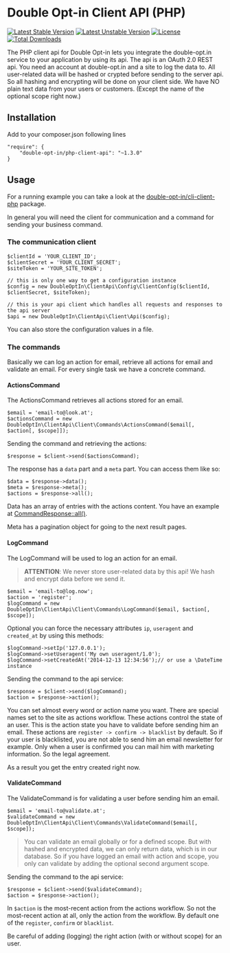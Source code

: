 # Double Opt-in Client API (PHP)
[![Latest Stable Version](https://poser.pugx.org/Double-Opt-in/php-client-api/v/stable.svg)](https://packagist.org/packages/Double-Opt-in/php-client-api) [![Latest Unstable Version](https://poser.pugx.org/Double-Opt-in/php-client-api/v/unstable.svg)](https://packagist.org/packages/Double-Opt-in/php-client-api) [![License](https://poser.pugx.org/Double-Opt-in/php-client-api/license.svg)](https://packagist.org/packages/Double-Opt-in/php-client-api) [![Total Downloads](https://poser.pugx.org/Double-Opt-in/php-client-api/downloads.svg)](https://packagist.org/packages/Double-Opt-in/php-client-api)

The PHP client api for Double Opt-in lets you integrate the double-opt.in service to your application by using its api.
 The api is an OAuth 2.0 REST api. You need an account at double-opt.in and a site to log the data to. All user-related 
 data will be hashed or crypted before sending to the server api. So all hashing and encrypting will be done on your 
 client side. We have NO plain text data from your users or customers. (Except the name of the optional scope right now.)

## Installation

Add to your composer.json following lines

	"require": {
		"double-opt-in/php-client-api": "~1.3.0"
	}

## Usage

For a running example you can take a look at the 
 [double-opt-in/cli-client-php](https://github.com/Double-Opt-in/cli-client-php) package.

In general you will need the client for communication and a command for sending your business command.


### The communication client

	$clientId = 'YOUR_CLIENT_ID';
	$clientSecret = 'YOUR_CLIENT_SECRET';
	$siteToken = 'YOUR_SITE_TOKEN';
	
	// this is only one way to get a configuration instance
	$config = new DoubleOptIn\ClientApi\Config\ClientConfig($clientId, $clientSecret, $siteToken);
	
	// this is your api client which handles all requests and responses to the api server
	$api = new DoubleOptIn\ClientApi\Client\Api($config);

You can also store the configuration values in a file.


### The commands

Basically we can log an action for email, retrieve all actions for email and validate an email. For every single task we
 have a concrete command.


#### ActionsCommand

The ActionsCommand retrieves all actions stored for an email.

	$email = 'email-to@look.at';
	$actionsCommand = new DoubleOptIn\ClientApi\Client\Commands\ActionsCommand($email[, $action[, $scope]]);

Sending the command and retrieving the actions:

	$response = $client->send($actionsCommand);

The response has a `data` part and a `meta` part. You can access them like so:

	$data = $response->data();
	$meta = $response->meta();
	$actions = $response->all();

Data has an array of entries with the actions content. You have an example at
 [CommandResponse::all()](/Double-Opt-in/php-client-api/blob/master/src/Client/Commands/Responses/CommandResponse.php).

Meta has a pagination object for going to the next result pages.


#### LogCommand

The LogCommand will be used to log an action for an email. 

> **ATTENTION**: We never store user-related data by this api! We hash and encrypt data before we send it.

	$email = 'email-to@log.now';
	$action = 'register';
	$logCommand = new DoubleOptIn\ClientApi\Client\Commands\LogCommand($email, $action[, $scope]);

Optional you can force the necessary attributes `ip`, `useragent` and `created_at` by using this methods:

	$logCommand->setIp('127.0.0.1');
	$logCommand->setUseragent('My own useragent/1.0');
	$logCommand->setCreatedAt('2014-12-13 12:34:56');// or use a \DateTime instance

Sending the command to the api service:

	$response = $client->send($logCommand);
	$action = $response->action();

You can set almost every word or action name you want. There are special names set to the site as actions workflow. 
 These actions control the state of an user. This is the action state you have to validate before sending him an email.
 These actions are `register -> confirm -> blacklist` by default. So if your user is blacklisted, you are not able to 
 send him an email newsletter for example. Only when a user is confirmed you can mail him with marketing information. 
 So the legal agreement.

As a result you get the entry created right now.


#### ValidateCommand

The ValidateCommand is for validating a user before sending him an email.

	$email = 'email-to@validate.at';
	$validateCommand = new DoubleOptIn\ClientApi\Client\Commands\ValidateCommand($email[, $scope]);

> You can validate an email globally or for a defined scope. But with hashed and encrypted data, we can only return data, 
> which is in our database. So if you have logged an email with action and scope, you only can validate by adding the 
> optional second argument scope.

Sending the command to the api service:

	$response = $client->send($validateCommand);
	$action = $response->action();

In `$action` is the most-recent action from the actions workflow. So not the most-recent action at all, only the action
 from the workflow. By default one of the `register`, `confirm` or `blacklist`.

Be careful of adding (logging) the right action (with or without scope) for an user.
